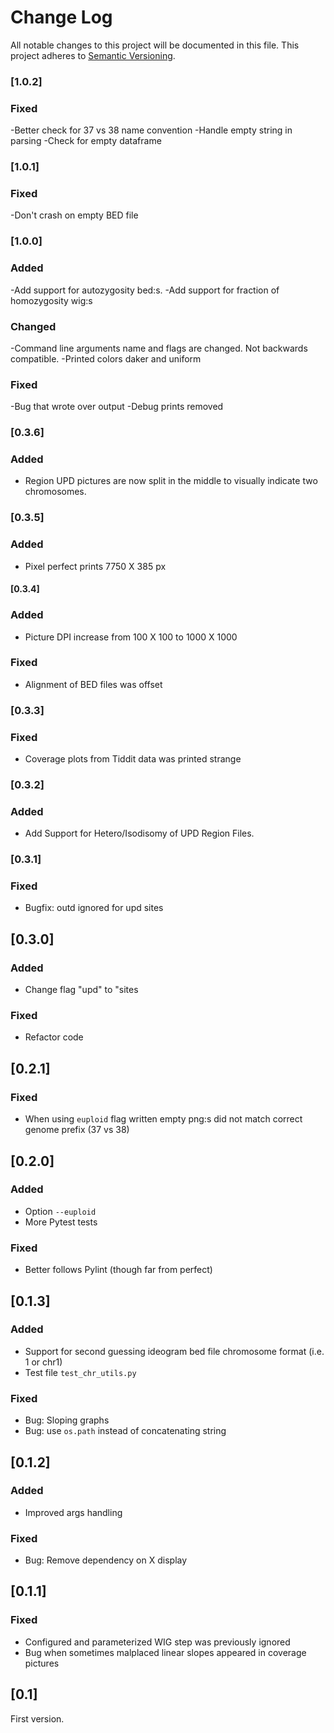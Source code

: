 # Change Log
All notable changes to this project will be documented in this file.
This project adheres to [Semantic Versioning](http://semver.org/).

### [1.0.2]
### Fixed
-Better check for 37 vs 38 name convention
-Handle empty string in parsing
-Check for empty dataframe

### [1.0.1]
### Fixed
-Don't crash on empty BED file

### [1.0.0]
### Added
-Add support for autozygosity bed:s.
-Add support for fraction of homozygosity wig:s
### Changed
-Command line arguments name and flags are changed. Not backwards compatible.
-Printed colors daker and uniform 
### Fixed
-Bug that wrote over output
-Debug prints removed

### [0.3.6]
### Added
- Region UPD pictures are now split in the middle to visually indicate two
chromosomes.

### [0.3.5]
### Added
- Pixel perfect prints 7750 X 385 px

#### [0.3.4]
### Added
- Picture DPI increase from 100 X 100 to 1000 X 1000
### Fixed
- Alignment of BED files was offset 

### [0.3.3]
### Fixed
- Coverage plots from Tiddit data was printed strange

### [0.3.2]
### Added
- Add Support for Hetero/Isodisomy of UPD Region Files.

### [0.3.1]
### Fixed
- Bugfix: outd ignored for upd sites 

## [0.3.0]
### Added
- Change flag "upd" to "sites
### Fixed
- Refactor code

## [0.2.1]
### Fixed
- When using `euploid` flag written empty png:s did not match correct genome prefix (37 vs 38)

## [0.2.0]
### Added
- Option `--euploid`
- More Pytest tests

### Fixed
- Better follows Pylint (though far from perfect)


## [0.1.3]
### Added
- Support for second guessing ideogram bed file chromosome format (i.e. 1 or chr1)
- Test file `test_chr_utils.py`

### Fixed
- Bug: Sloping graphs
- Bug: use `os.path` instead of concatenating string

## [0.1.2]

### Added
- Improved args handling

### Fixed
- Bug: Remove dependency on X display



## [0.1.1]
### Fixed
- Configured and parameterized WIG step was previously ignored
- Bug when sometimes malplaced linear slopes appeared in coverage pictures
	
## [0.1]
First version.
